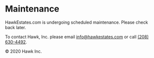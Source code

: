 Maintenance
============

HawkEstates.com is undergoing scheduled maintenance. Please check back later.

To contact Hawk, Inc. please email [info@hawkestates.com](mailto:info@hawkestates.com) or call [(208) 630-4492](tel:+12086304492).

© 2020 Hawk Inc.
